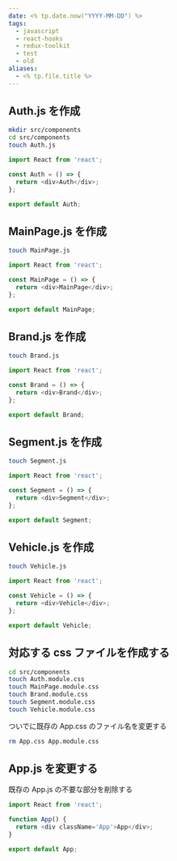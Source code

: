```yaml
---
date: <% tp.date.now("YYYY-MM-DD") %>
tags:
  - javascript
  - react-hooks
  - redux-toolkit
  - test
  - old
aliases:
  - <% tp.file.title %>
---
```


## Auth.js を作成

```bash
mkdir src/components
cd src/components
touch Auth.js
```

```js
import React from 'react';

const Auth = () => {
  return <div>Auth</div>;
};

export default Auth;
```

## MainPage.js を作成

```bash
touch MainPage.js
```

```js
import React from 'react';

const MainPage = () => {
  return <div>MainPage</div>;
};

export default MainPage;
```

## Brand.js を作成

```bash
touch Brand.js
```

```js
import React from 'react';

const Brand = () => {
  return <div>Brand</div>;
};

export default Brand;
```

## Segment.js を作成

```bash
touch Segment.js
```

```js
import React from 'react';

const Segment = () => {
  return <div>Segment</div>;
};

export default Segment;
```

## Vehicle.js を作成

```bash
touch Vehicle.js
```

```js
import React from 'react';

const Vehicle = () => {
  return <div>Vehicle</div>;
};

export default Vehicle;
```

## 対応する css ファイルを作成する

```bash
cd src/components
touch Auth.module.css
touch MainPage.module.css
touch Brand.module.css
touch Segment.module.css
touch Vehicle.module.css
```

ついでに既存の App.css のファイル名を変更する

```bash
rm App.css App.module.css
```

## App.js を変更する

既存の App.js の不要な部分を削除する

```js
import React from 'react';

function App() {
  return <div className='App'>App</div>;
}

export default App;
```

